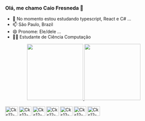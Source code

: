 ### Olá, me chamo Caio Fresneda 👋

- 🌱 No momento estou estudando typescript, React e C# ...
- 📫 São Paulo, Brazil 
- 😄 Pronome: Ele/dele ...
- 🧑‍🎓 Estudante de Ciência Computação

<div align="center">
  <a href="https://github.com/cks12">
  <img height="180rem"  src="https://github-readme-stats.vercel.app/api?username=cks12&show_icons=true&theme=dracula&include_all_commits=true&count_private=true"/>
  <img height="180rem" src="https://github-readme-stats.vercel.app/api/top-langs/?username=cks12&layout=compact&langs_count=8&theme=dracula"/></a>
</div>

  <div style="display: inline_block"><br>
    <img align="center" alt="Cks12-Js" height="30" width="40" src="https://cdn.jsdelivr.net/gh/devicons/devicon/icons/javascript/javascript-original.svg"/>
    <img align="center" alt="Cks12-Ts" height="30" width="40" src="https://cdn.jsdelivr.net/gh/devicons/devicon/icons/typescript/typescript-original.svg"/>
    <img align="center" alt="Cks12-React" height="30" width="40" src="https://cdn.jsdelivr.net/gh/devicons/devicon/icons/react/react-original.svg" />
    <img align="center" alt="Cks12-NodeJs" height="30" width="40" src="https://cdn.jsdelivr.net/gh/devicons/devicon/icons/nodejs/nodejs-original.svg" />
    <img align="center" alt="Cks12-Mongo" height="30" width="40" src="https://cdn.jsdelivr.net/gh/devicons/devicon/icons/mongodb/mongodb-original.svg" />
    <img align="center" alt="Cks12-Html5" height="30" width="40" src="https://cdn.jsdelivr.net/gh/devicons/devicon/icons/html5/html5-original.svg" />
    <img align="center" alt="Cks12-Html5" height="30" width="40" src="https://cdn.jsdelivr.net/gh/devicons/devicon/icons/css3/css3-original.svg" />
    
  </div>
